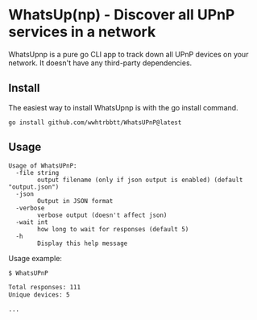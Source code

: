 # WhatsUp(np) - Discover all UPnP services in a network

WhatsUpnp is a pure go CLI app to track down all UPnP devices on your network. It doesn't have any third-party dependencies.

## Install

The easiest way to install WhatsUpnp is with the go install command.

`go install github.com/wwhtrbbtt/WhatsUPnP@latest`

## Usage

```
Usage of WhatsUPnP:
  -file string
        output filename (only if json output is enabled) (default "output.json")
  -json
        Output in JSON format
  -verbose
        verbose output (doesn't affect json)
  -wait int
        how long to wait for responses (default 5)
  -h
        Display this help message
```

Usage example:

```sh
$ WhatsUPnP 

Total responses: 111
Unique devices: 5

...
```
